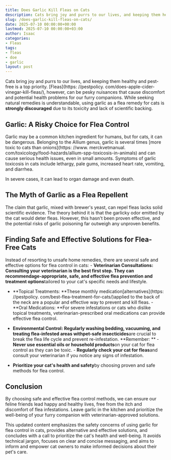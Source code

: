 ```yaml
---
title: Does Garlic Kill Fleas on Cats
description: Cats bring joy and purrs to our lives, and keeping them healthy and pest-free is a top priority. Fleas, however, can be pesky nuisances that cause discomfort...
slug: /does-garlic-kill-fleas-on-cats/
date: 2025-07-10 00:00:00+00:00
lastmod: 2025-07-10 00:00:00+03:00
author: Isaac
categories:
- Fleas
tags:
- fleas
- doe
- garlic
layout: post
---
```


Cats bring joy and purrs to our lives, and keeping them healthy and pest-free is a top priority. [Fleas](https: //pestpolicy. com/does-apple-cider-vinegar-kill-fleas/), however, can be pesky nuisances that cause discomfort and potential health problems for our furry companions. While seeking natural remedies is understandable, using garlic as a flea remedy for cats is **strongly discouraged** due to its toxicity and lack of scientific backing.

##  **Garlic: A Risky Choice for Flea Control**

Garlic may be a common kitchen ingredient for humans, but for cats, it can be dangerous. Belonging to the Allium genus, garlic is several times [more toxic to cats than onions](https: //www. merckvetmanual. com/toxicology/food-hazards/allium-spp-toxicosis-in-animals) and can cause serious health issues, even in small amounts. Symptoms of garlic toxicosis in cats include lethargy, pale gums, increased heart rate, vomiting, and diarrhea.

In severe cases, it can lead to organ damage and even death.

##  **The Myth of Garlic as a Flea Repellent**

The claim that garlic, mixed with brewer's yeast, can repel fleas lacks solid scientific evidence. The theory behind it is that the garlicky odor emitted by the cat would deter fleas. However, this hasn't been proven effective, and the potential risks of garlic poisoning far outweigh any unproven benefits.

##  **Finding Safe and Effective Solutions for Flea-Free Cats**

Instead of resorting to unsafe home remedies, there are several safe and effective options for flea control in cats: - **Veterinarian Consultations: **Consulting your veterinarian is the best first step. They can recommend**age-appropriate, safe, and effective flea prevention and treatment options**tailored to your cat's specific needs and lifestyle.

- **Topical Treatments: **These monthly medication[alternatives](https: //pestpolicy. com/best-flea-treatment-for-cats/)applied to the back of the neck are a popular and effective way to prevent and kill fleas. - **Oral Medications: **For severe infestations or cats who dislike topical treatments, veterinarian-prescribed oral medications can provide effective flea control.

- **Environmental Control: **Regularly washing bedding, vacuuming, and treating flea-infested areas with**pet-safe insecticides**are crucial to break the flea life cycle and prevent re-infestation. **Remember: ** - **Never use essential oils or household products**on your cat for flea control as they can be toxic. - **Regularly check your cat for fleas**and consult your veterinarian if you notice any signs of infestation.

- **Prioritize your cat's health and safety**by choosing proven and safe methods for flea control.

##  **Conclusion**

By choosing safe and effective flea control methods, we can ensure our feline friends lead happy and healthy lives, free from the itch and discomfort of flea infestations. Leave garlic in the kitchen and prioritize the well-being of your furry companion with veterinarian-approved solutions.

This updated content emphasizes the safety concerns of using garlic for flea control in cats, provides alternative and effective solutions, and concludes with a call to prioritize the cat's health and well-being. It avoids technical jargon, focuses on clear and concise messaging, and aims to inform and empower cat owners to make informed decisions about their pet's care.
